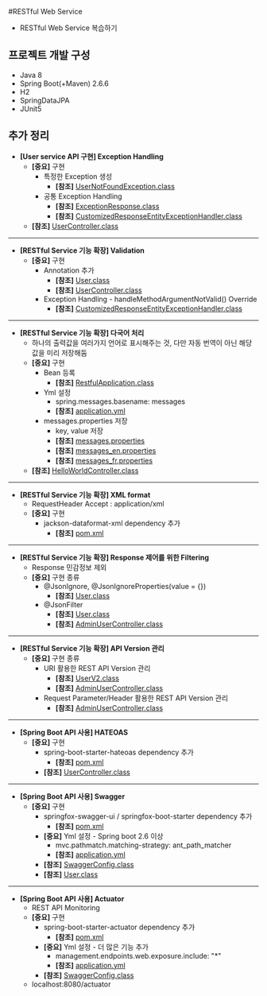 #RESTful Web Service
- RESTful Web Service 복습하기 

## 프로젝트 개발 구성
- Java 8
- Spring Boot(+Maven) 2.6.6
- H2
- SpringDataJPA
- JUnit5

## 추가 정리
- **[User service API 구현] Exception Handling**
  - **[중요]** 구현
    - 특정한 Exception 생성
      - **[참조]** [UserNotFoundException.class](src/main/java/me/study/restful/user/UserNotFoundException.java)
    - 공통 Exception Handling
      - **[참조]** [ExceptionResponse.class](src/main/java/me/study/restful/Exception/ExceptionResponse.java)
      - **[참조]** [CustomizedResponseEntityExceptionHandler.class](src/main/java/me/study/restful/Exception/CustomizedResponseEntityExceptionHandler.java)
  - **[참조]** [UserController.class](src/main/java/me/study/restful/user/UserController.java)
------------
- **[RESTful Service 기능 확장] Validation**
  - **[중요]** 구현
    - Annotation 추가
      - **[참조]** [User.class](src/main/java/me/study/restful/user/User.java)
      - **[참조]** [UserController.class](src/main/java/me/study/restful/user/UserController.java)
    - Exception Handling - handleMethodArgumentNotValid() Override
      - **[참조]** [CustomizedResponseEntityExceptionHandler.class](src/main/java/me/study/restful/Exception/CustomizedResponseEntityExceptionHandler.java)
------------
- **[RESTful Service 기능 확장] 다국어 처리**
  - 하나의 출력값을 여러가지 언어로 표시해주는 것, 다만 자동 번역이 아닌 해당 값을 미리 저장해둠
  - **[중요]** 구현
    - Bean 등록
      - **[참조]** [RestfulApplication.class](src/main/java/me/study/restful/RestfulApplication.java)
    - Yml 설정 
      - spring.messages.basename: messages
      - **[참조]** [application.yml](src/main/resources/application.yml)
    - messages.properties 저장
      - key, value 저장
      - **[참조]** [messages.properties](src/main/resources/messages.properties)
      - **[참조]** [messages_en.properties](src/main/resources/messages_en.properties)
      - **[참조]** [messages_fr.properties](src/main/resources/messages_fr.properties)
  - **[참조]** [HelloWorldController.class](src/main/java/me/study/restful/helloword/HelloWorldController.java)
------------
- **[RESTful Service 기능 확장] XML format**
  - RequestHeader Accept : application/xml
  - **[중요]** 구현
    - jackson-dataformat-xml dependency 추가
      - **[참조]** [pom.xml](pom.xml)
------------
- **[RESTful Service 기능 확장] Response 제어를 위한 Filtering**
  - Response 민감정보 제외
  - **[중요]** 구현 종류
    - @JsonIgnore, @JsonIgnoreProperties(value = {})
      - **[참조]** [User.class](src/main/java/me/study/restful/user/User.java)
    - @JsonFilter
      - **[참조]** [User.class](src/main/java/me/study/restful/user/User.java)
      - **[참조]** [AdminUserController.class](src/main/java/me/study/restful/user/AdminUserController.java)
------------
- **[RESTful Service 기능 확장] API Version 관리**
  - **[중요]** 구현 종류
    - URI 활용한 REST API Version 관리
      - **[참조]** [UserV2.class](src/main/java/me/study/restful/user/UserV2.java)
      - **[참조]** [AdminUserController.class](src/main/java/me/study/restful/user/AdminUserController.java)
    - Request Parameter/Header 활용한 REST API Version 관리
      - **[참조]** [AdminUserController.class](src/main/java/me/study/restful/user/AdminUserController.java)
------------
- **[Spring Boot API 사용] HATEOAS**
  - **[중요]** 구현
    - spring-boot-starter-hateoas dependency 추가
      - **[참조]** [pom.xml](pom.xml)
    - **[참조]** [UserController.class](src/main/java/me/study/restful/user/UserController.java)
------------
- **[Spring Boot API 사용] Swagger**
  - **[중요]** 구현
    - springfox-swagger-ui / springfox-boot-starter dependency 추가
      - **[참조]** [pom.xml](pom.xml)
    - **[중요]** Yml 설정 - Spring boot 2.6 이상
      - mvc.pathmatch.matching-strategy: ant_path_matcher
      - **[참조]** [application.yml](src/main/resources/application.yml)
    - **[참조]** [SwaggerConfig.class](src/main/java/me/study/restful/config/SwaggerConfig.java)
    - **[참조]** [User.class](src/main/java/me/study/restful/user/User.java)
------------
- **[Spring Boot API 사용] Actuator**
  - REST API Monitoring
  - **[중요]** 구현
    - spring-boot-starter-actuator dependency 추가
      - **[참조]** [pom.xml](pom.xml)
    - **[중요]** Yml 설정 - 더 많은 기능 추가
      - management.endpoints.web.exposure.include: "*"
      - **[참조]** [application.yml](src/main/resources/application.yml)
    - **[참조]** [SwaggerConfig.class](src/main/java/me/study/restful/config/SwaggerConfig.java)
  - localhost:8080/actuator